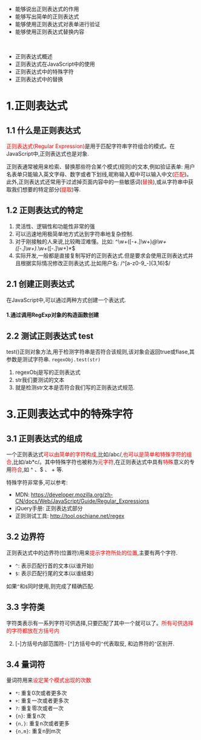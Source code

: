 - 能够说出正则表达式的作用
- 能够写出简单的正则表达式
- 能够使用正则表达式对表单进行验证
- 能够使用正则表达式替换内容

&nbsp;

- 正则表达式概述
- 正则表达式在JavaScript中的使用
- 正则表达式中的特殊字符
- 正则表达式中的替换


# 1.正则表达式

## 1.1 什么是正则表达式
<font color=red>正则表达式(Regular Expression)</font>是用于匹配字符串字符组合的模式。在JavaScript中,正则表达式也是对象.

正则表通常被用来检索、替换那些符合某个模式(规则)的文本,例如验证表单: 用户名表单只能输入英文字母、数字或者下划线,昵称输入框中可以输入中文(<font color=red>匹配</font>)。此外,正则表达式还常用于过滤掉页面内容中的一些敏感词(<font color=red>替换</font>),或从字符串中获取我们想要的特定部分(<font color=red>提取</font>)等.

## 1.2 正则表达式的特定
1. 灵活性、逻辑性和功能性非常的强
2. 可以迅速地用极简单地方式达到字符串地复杂控制.
3. 对于刚接触的人来说,比较晦涩难懂。比如: ^\w+([-+.]\w+)*@\w+([-.]\w+)*\.\w+([-.]\w+)*$
4. 实际开发,一般都是直接复制写好的正则表达式.但是要求会使用正则表达式并且根据实际情况修改正则表达式.比如用户名:
/^[a-z0-9_-]{3,16}$/

## 2.1 创建正则表达式

在JavaScript中,可以通过两种方式创建一个表达式.

#### 1.通过调用RegExp对象的构造函数创建

## 2.2 测试正则表达式 test
test()正则对象方法,用于检测字符串是否符合该规则,该对象会返回true或flase,其参数是测试字符串.
`regexObj.test(str)`
1. regexObj是写的正则表达式
2. str我们要测试的文本
3. 就是检测str文本是否符合我们写的正则表达式规范.

# 3.正则表达式中的特殊字符
## 3.1 正则表达式的组成
一个正则表达式<font color=red>可以由简单的字符构成</font>,比如/abc/,<font color=red>也可以是简单和特殊字符的组合</font>,比如/ab*c/。其中特殊字符也被称为<font color=red>元字符</font>,在正则表达式中具有<font color=red>特殊</font>意义的专用<font color=red>符合</font>,如 ^ 、$ 、 + 等.

特殊字符非常多,可以参考:
- MDN: https://developer.mozilla.org/zh-CN/docs/Web/JavaScript/Guide/Regular_Expressions
- jQuery手册: 正则表达式部分
- 正则测试工具: http://tool.oschiane.net/regex

## 3.2 边界符
正则表达式中的边界符(位置符)用来<font color=red>提示字符所处的位置</font>,主要有两个字符.

- `^`: 表示匹配行首的文本(以谁开始)
- `$`: 表示匹配行尾的文本(以谁结束)

如果`^`和`$`同时使用,则完成了精确匹配.

## 3.3 字符类
字符类表示有一系列字符可供选择,只要匹配了其中一个就可以了。<font color=red>所有可供选择的字符都放在方括号内</font>

2. [-]方括号内部范围符-
   [^]方括号中的`^`代表取反, 和边界符的`^`区别开.



## 3.4 量词符
量词符用来<font color=red>设定某个模式出现的次数</font>

- `*`: 重复0次或者更多次
- `+`: 重复一次或者更多次
- `?`: 重复零次或者一次
- `{n}`: 重复n次
- `{n,}`: 重复n次或者更多
- `{n,m}`: 重复n到m次